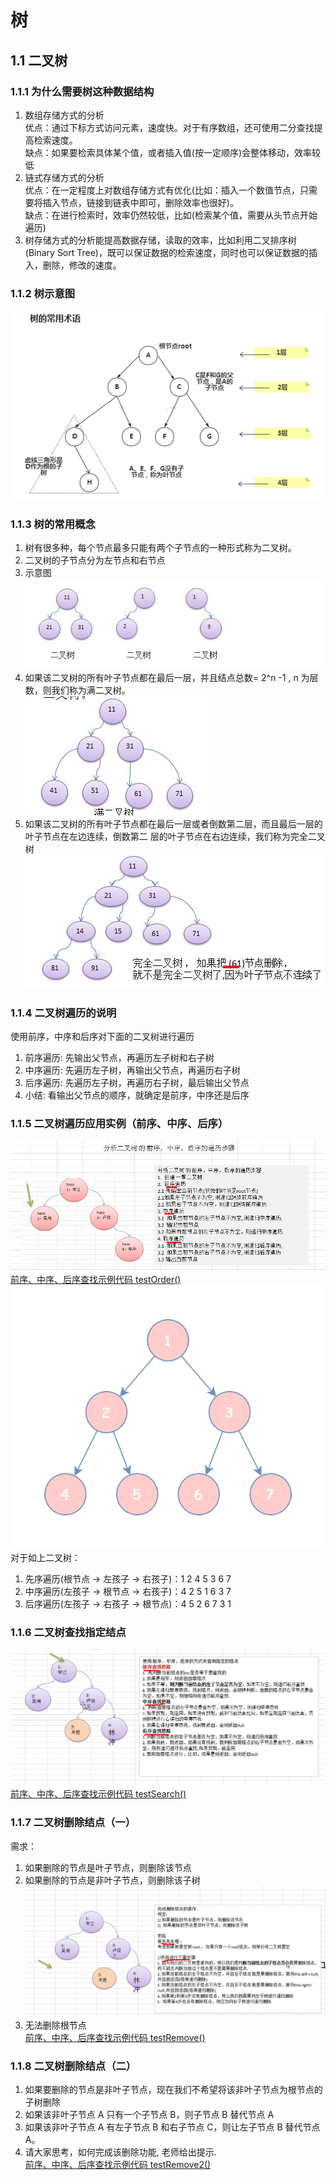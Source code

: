 # 树

## 1.1 二叉树
### 1.1.1 为什么需要树这种数据结构
1) 数组存储方式的分析   
优点：通过下标方式访问元素，速度快。对于有序数组，还可使用二分查找提高检索速度。    
缺点：如果要检索具体某个值，或者插入值(按一定顺序)会整体移动，效率较低
2) 链式存储方式的分析    
优点：在一定程度上对数组存储方式有优化(比如：插入一个数值节点，只需要将插入节点，链接到链表中即可，删除效率也很好)。    
缺点：在进行检索时，效率仍然较低，比如(检索某个值，需要从头节点开始遍历)
3) 树存储方式的分析能提高数据存储，读取的效率，比如利用二叉排序树(Binary Sort Tree)，既可以保证数据的检索速度，同时也可以保证数据的插入，删除，修改的速度。

### 1.1.2 树示意图
![树示意图.png](img/05-树示意图.png)

### 1.1.3 树的常用概念
1) 树有很多种，每个节点最多只能有两个子节点的一种形式称为二叉树。 
2) 二叉树的子节点分为左节点和右节点 
3) 示意图   
![二叉树示意图.png](img/06-二叉树示意图.png)   
4) 如果该二叉树的所有叶子节点都在最后一层，并且结点总数= 2^n -1 , n 为层数，则我们称为满二叉树。   
![满二叉树示意图.png](img/07-满二叉树示意图.png)   
5) 如果该二叉树的所有叶子节点都在最后一层或者倒数第二层，而且最后一层的叶子节点在左边连续，倒数第二 层的叶子节点在右边连续，我们称为完全二叉树   
![完全二叉树示意图.png](img/08-完全二叉树示意图.png)

### 1.1.4 二叉树遍历的说明
使用前序，中序和后序对下面的二叉树进行遍历
1) 前序遍历: 先输出父节点，再遍历左子树和右子树 
2) 中序遍历: 先遍历左子树，再输出父节点，再遍历右子树
3) 后序遍历: 先遍历左子树，再遍历右子树，最后输出父节点 
4) 小结: 看输出父节点的顺序，就确定是前序，中序还是后序

### 1.1.5 二叉树遍历应用实例（前序、中序、后序）
![二叉树的前序、中序、后序的遍历步骤（testOrder方法）.png](img/09-二叉树的前序、中序、后序的遍历步骤.png)   
[前序、中序、后序查找示例代码 testOrder()](../src/_08树结构基础/_01二叉树遍历/BinaryTreeDemo.java)      
![二叉树的遍历.png](img/10-二叉树的遍历.png)   
对于如上二叉树：   
1) 先序遍历(根节点 -> 左孩子 -> 右孩子)：1 2 4 5 3 6 7
2) 中序遍历(左孩子 -> 根节点 -> 右孩子)：4 2 5 1 6 3 7
3) 后序遍历(左孩子 -> 右孩子 -> 根节点)：4 5 2 6 7 3 1

### 1.1.6 二叉树查找指定结点
![二叉树的前序、中序、后序的查找步骤.png](img/11-二叉树的前序、中序、后序的查找步骤.png)
[前序、中序、后序查找示例代码 testSearch()](../src/_08树结构基础/_01二叉树遍历/BinaryTreeDemo.java)   

### 1.1.7 二叉树删除结点（一）
需求：   
1) 如果删除的节点是叶子节点，则删除该节点    
2) 如果删除的节点是非叶子节点，则删除该子树   
![二叉树删除结点思路分析.png](12-二叉树删除结点思路分析.png)      
3) 无法删除根节点   
[前序、中序、后序查找示例代码 testRemove()](../src/_08树结构基础/_01二叉树遍历/BinaryTreeDemo.java)   

### 1.1.8 二叉树删除结点（二）
1) 如果要删除的节点是非叶子节点，现在我们不希望将该非叶子节点为根节点的子树删除
2) 如果该非叶子节点 A 只有一个子节点 B，则子节点 B 替代节点 A 
3) 如果该非叶子节点 A 有左子节点 B 和右子节点 C，则让左子节点 B 替代节点 A。 
4) 请大家思考，如何完成该删除功能, 老师给出提示.   
[前序、中序、后序查找示例代码 testRemove2()](../src/_08树结构基础/_01二叉树遍历/BinaryTreeDemo.java)   

